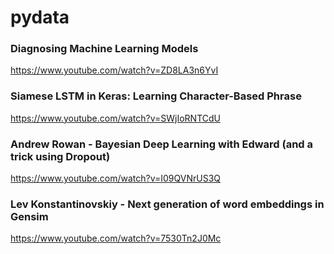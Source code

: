 # pydata
### Diagnosing Machine Learning Models 
https://www.youtube.com/watch?v=ZD8LA3n6YvI

### Siamese LSTM in Keras: Learning Character-Based Phrase
https://www.youtube.com/watch?v=SWjIoRNTCdU

### Andrew Rowan - Bayesian Deep Learning with Edward (and a trick using Dropout)
https://www.youtube.com/watch?v=I09QVNrUS3Q

### Lev Konstantinovskiy - Next generation of word embeddings in Gensim
https://www.youtube.com/watch?v=7530Tn2J0Mc

